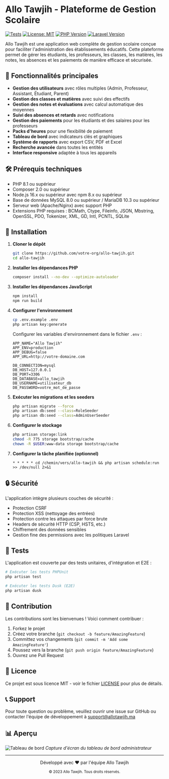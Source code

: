 # Allo Tawjih - Plateforme de Gestion Scolaire

[![Tests](https://github.com/votre-org/allo-tawjih/actions/workflows/laravel.yml/badge.svg)](https://github.com/votre-org/allo-tawjih/actions)
[![License: MIT](https://img.shields.io/badge/License-MIT-yellow.svg)](https://opensource.org/licenses/MIT)
[![PHP Version](https://img.shields.io/badge/php-8.1%2B-blue.svg)](https://php.net/)
[![Laravel Version](https://img.shields.io/badge/Laravel-10.x-red.svg)](https://laravel.com/)

Allo Tawjih est une application web complète de gestion scolaire conçue pour faciliter l'administration des établissements éducatifs. Cette plateforme permet de gérer les étudiants, les professeurs, les classes, les matières, les notes, les absences et les paiements de manière efficace et sécurisée.

## 🚀 Fonctionnalités principales

- **Gestion des utilisateurs** avec rôles multiples (Admin, Professeur, Assistant, Étudiant, Parent)
- **Gestion des classes et matières** avec suivi des effectifs
- **Gestion des notes et évaluations** avec calcul automatique des moyennes
- **Suivi des absences et retards** avec notifications
- **Gestion des paiements** pour les étudiants et des salaires pour les professeurs
- **Packs d'heures** pour une flexibilité de paiement
- **Tableau de bord** avec indicateurs clés et graphiques
- **Système de rapports** avec export CSV, PDF et Excel
- **Recherche avancée** dans toutes les entités
- **Interface responsive** adaptée à tous les appareils

## 🛠️ Prérequis techniques

- PHP 8.1 ou supérieur
- Composer 2.0 ou supérieur
- Node.js 16.x ou supérieur avec npm 8.x ou supérieur
- Base de données MySQL 8.0 ou supérieur / MariaDB 10.3 ou supérieur
- Serveur web (Apache/Nginx) avec support PHP
- Extensions PHP requises : BCMath, Ctype, Fileinfo, JSON, Mbstring, OpenSSL, PDO, Tokenizer, XML, GD, Intl, PCNTL, SQLite

## 🚀 Installation

1. **Cloner le dépôt**
   ```bash
   git clone https://github.com/votre-org/allo-tawjih.git
   cd allo-tawjih
   ```

2. **Installer les dépendances PHP**
   ```bash
   composer install --no-dev --optimize-autoloader
   ```

3. **Installer les dépendances JavaScript**
   ```bash
   npm install
   npm run build
   ```

4. **Configurer l'environnement**
   ```bash
   cp .env.example .env
   php artisan key:generate
   ```
   
   Configurer les variables d'environnement dans le fichier `.env` :
   ```
   APP_NAME="Allo Tawjih"
   APP_ENV=production
   APP_DEBUG=false
   APP_URL=http://votre-domaine.com
   
   DB_CONNECTION=mysql
   DB_HOST=127.0.0.1
   DB_PORT=3306
   DB_DATABASE=allo_tawjih
   DB_USERNAME=utilisateur_db
   DB_PASSWORD=votre_mot_de_passe
   ```

5. **Exécuter les migrations et les seeders**
   ```bash
   php artisan migrate --force
   php artisan db:seed --class=RoleSeeder
   php artisan db:seed --class=AdminUserSeeder
   ```

6. **Configurer le stockage**
   ```bash
   php artisan storage:link
   chmod -R 775 storage bootstrap/cache
   chown -R $USER:www-data storage bootstrap/cache
   ```

7. **Configurer la tâche planifiée (optionnel)**
   ```
   * * * * * cd /chemin/vers/allo-tawjih && php artisan schedule:run >> /dev/null 2>&1
   ```

## 🔒 Sécurité

L'application intègre plusieurs couches de sécurité :
- Protection CSRF
- Protection XSS (nettoyage des entrées)
- Protection contre les attaques par force brute
- Headers de sécurité HTTP (CSP, HSTS, etc.)
- Chiffrement des données sensibles
- Gestion fine des permissions avec les politiques Laravel

## 🧪 Tests

L'application est couverte par des tests unitaires, d'intégration et E2E :

```bash
# Exécuter les tests PHPUnit
php artisan test

# Exécuter les tests Dusk (E2E)
php artisan dusk
```

## 🤝 Contribution

Les contributions sont les bienvenues ! Voici comment contribuer :

1. Forkez le projet
2. Créez votre branche (`git checkout -b feature/AmazingFeature`)
3. Committez vos changements (`git commit -m 'Add some AmazingFeature'`)
4. Poussez vers la branche (`git push origin feature/AmazingFeature`)
5. Ouvrez une Pull Request

## 📄 Licence

Ce projet est sous licence MIT - voir le fichier [LICENSE](LICENSE) pour plus de détails.

## 📞 Support

Pour toute question ou problème, veuillez ouvrir une issue sur GitHub ou contacter l'équipe de développement à support@allotawjih.ma

## 📊 Aperçu

![Tableau de bord](public/images/dashboard-preview.png)
*Capture d'écran du tableau de bord administrateur*

---

<div align="center">
  <p>Développé avec ❤️ par l'équipe Allo Tawjih</p>
  <small>© 2023 Allo Tawjih. Tous droits réservés.</small>
</div>
